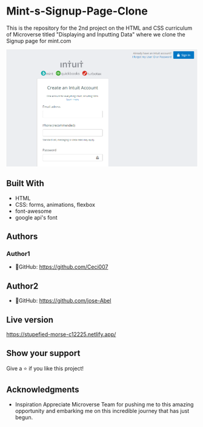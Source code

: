 # Mint-s-Signup-Page-Clone

This is the repository for the 2nd project on the HTML and CSS curriculum of Microverse titled "Displaying and Inputting Data" where we clone the Signup page for mint.com

![screenshot](./app_screenshot.png)

## Built With
- HTML
- CSS: forms, animations, flexbox
- font-awesome
- google api's font

## Authors
### Author1
- 👤GitHub: https://github.com/Ceci007

## Author2
- 👤GitHub: https://github.com/jose-Abel


## Live version
https://stupefied-morse-c12225.netlify.app/


## Show your support
Give a ⭐️ if you like this project!


## Acknowledgments
- Inspiration
Appreciate Microverse Team for pushing me to this amazing opportunity and embarking me on this incredible journey that has just begun.

